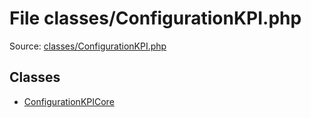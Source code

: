 File classes/ConfigurationKPI.php
=========

Source: [classes/ConfigurationKPI.php](https://github.com/PrestaShop/PrestaShop/blob/1.6.1.0/classes/ConfigurationKPI.php)


Classes
-------

* [ConfigurationKPICore](class.ConfigurationKPICore.md)

